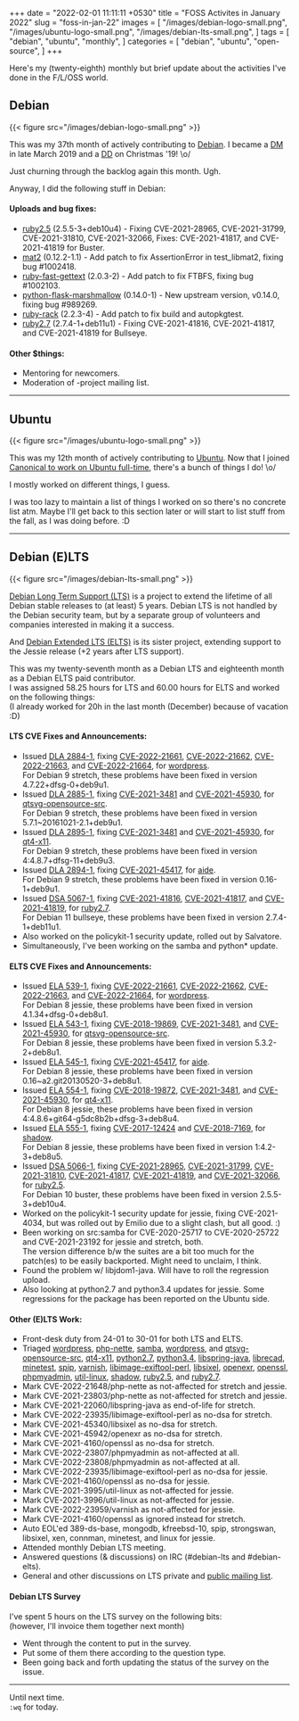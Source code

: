 +++
date = "2022-02-01 11:11:11 +0530"
title = "FOSS Activites in January 2022"
slug = "foss-in-jan-22"
images = [
    "/images/debian-logo-small.png",
    "/images/ubuntu-logo-small.png",
    "/images/debian-lts-small.png",
]
tags = [
    "debian",
    "ubuntu",
    "monthly",
]
categories = [
    "debian",
    "ubuntu",
    "open-source",
]
+++

Here's my (twenty-eighth) monthly but brief update about the activities I've done in the F/L/OSS world.

## Debian
{{< figure src="/images/debian-logo-small.png" >}}

This was my 37th month of actively contributing to [Debian](https://www.debian.org/).
I became a [DM](https://wiki.debian.org/DebianMaintainer) in late March 2019 and a [DD](https://wiki.debian.org/DebianDeveloper) on Christmas '19! \o/

Just churning through the backlog again this month. Ugh.

Anyway, I did the following stuff in Debian:

#### Uploads and bug fixes:

- [ruby2.5](https://tracker.debian.org/pkg/ruby2.5) (2.5.5-3+deb10u4) - Fixing CVE-2021-28965, CVE-2021-31799, CVE-2021-31810, CVE-2021-32066, Fixes: CVE-2021-41817, and CVE-2021-41819 for Buster.
- [mat2](https://tracker.debian.org/pkg/mat2) (0.12.2-1.1) - Add patch to fix AssertionError in test_libmat2, fixing bug #1002418.
- [ruby-fast-gettext](https://tracker.debian.org/pkg/ruby-fast-gettext) (2.0.3-2) - Add patch to fix FTBFS, fixing bug #1002103.
- [python-flask-marshmallow](https://tracker.debian.org/pkg/python-flask-marshmallow) (0.14.0-1) - New upstream version, v0.14.0, fixing bug #989269.
- [ruby-rack](https://tracker.debian.org/pkg/ruby-rack) (2.2.3-4) - Add patch to fix build and autopkgtest.
- [ruby2.7](https://tracker.debian.org/pkg/ruby2.7) (2.7.4-1+deb11u1) - Fixing CVE-2021-41816, CVE-2021-41817, and CVE-2021-41819 for Bullseye.

#### Other $things:

- Mentoring for newcomers.
- Moderation of -project mailing list.

---

## Ubuntu
{{< figure src="/images/ubuntu-logo-small.png" >}}

This was my 12th month of actively contributing to [Ubuntu](https://ubuntu.com/about).
Now that I joined [Canonical to work on Ubuntu full-time](https://utkarsh2102.com/posts/hello-canonical/), there's a bunch of things I do! \o/

I mostly worked on different things, I guess.

I was too lazy to maintain a list of things I worked on so there's
no concrete list atm. Maybe I'll get back to this section later or
will start to list stuff from the fall, as I was doing before. :D

---

## Debian (E)LTS
{{< figure src="/images/debian-lts-small.png" >}}

[Debian Long Term Support (LTS)](https://www.freexian.com/en/services/debian-lts.html) is a project to extend the lifetime of all Debian stable releases to (at least) 5 years. Debian LTS is not handled by the Debian security team, but by a separate group of volunteers and companies interested in making it a success.  

And [Debian Extended LTS (ELTS)](https://deb.freexian.com/extended-lts) is its sister project, extending support to the Jessie release (+2 years after LTS support).

This was my twenty-seventh month as a Debian LTS and eighteenth month as a Debian ELTS paid contributor.  
I was assigned 58.25 hours for LTS and 60.00 hours for ELTS and worked on the following things:  
(I already worked for 20h in the last month (December) because of vacation :D)

#### LTS CVE Fixes and Announcements:

- Issued [DLA 2884-1](), fixing [CVE-2022-21661](https://security-tracker.debian.org/tracker/CVE-2022-21661), [CVE-2022-21662](https://security-tracker.debian.org/tracker/CVE-2022-21662), [CVE-2022-21663](https://security-tracker.debian.org/tracker/CVE-2022-21663), and [CVE-2022-21664](https://security-tracker.debian.org/tracker/CVE-2022-21664), for [wordpress](https://tracker.debian.org/pkg/wordpress).  
  For Debian 9 stretch, these problems have been fixed in version 4.7.22+dfsg-0+deb9u1.
- Issued [DLA 2885-1](), fixing [CVE-2021-3481](https://security-tracker.debian.org/tracker/CVE-2021-3481) and [CVE-2021-45930](https://security-tracker.debian.org/tracker/CVE-2021-45930), for [qtsvg-opensource-src](https://tracker.debian.org/pkg/qtsvg-opensource-src).  
  For Debian 9 stretch, these problems have been fixed in version 5.7.1~20161021-2.1+deb9u1.
- Issued [DLA 2895-1](), fixing [CVE-2021-3481](https://security-tracker.debian.org/tracker/CVE-2021-3481) and [CVE-2021-45930](https://security-tracker.debian.org/tracker/CVE-2021-45930), for [qt4-x11](https://tracker.debian.org/pkg/qt4-x11).  
  For Debian 9 stretch, these problems have been fixed in version 4:4.8.7+dfsg-11+deb9u3.
- Issued [DLA 2894-1](), fixing [CVE-2021-45417](https://security-tracker.debian.org/tracker/CVE-2021-45417), for [aide](https://tracker.debian.org/pkg/aide).  
  For Debian 9 stretch, these problems have been fixed in version 0.16-1+deb9u1.
- Issued [DSA 5067-1](), fixing [CVE-2021-41816](https://security-tracker.debian.org/tracker/CVE-2021-41816), [CVE-2021-41817](https://security-tracker.debian.org/tracker/CVE-2021-41817), and [CVE-2021-41819](https://security-tracker.debian.org/tracker/CVE-2021-41819), for [ruby2.7](https://tracker.debian.org/pkg/ruby2.7).  
  For Debian 11 bullseye, these problems have been fixed in version 2.7.4-1+deb11u1.
- Also worked on the policykit-1 security update, rolled out by Salvatore.
- Simultaneously, I've been working on the samba and python* update.

#### ELTS CVE Fixes and Announcements:

- Issued [ELA 539-1](), fixing [CVE-2022-21661](https://security-tracker.debian.org/tracker/CVE-2022-21661), [CVE-2022-21662](https://security-tracker.debian.org/tracker/CVE-2022-21662), [CVE-2022-21663](https://security-tracker.debian.org/tracker/CVE-2022-21663), and [CVE-2022-21664](https://security-tracker.debian.org/tracker/CVE-2022-21664), for [wordpress](https://tracker.debian.org/pkg/wordpress).  
  For Debian 8 jessie, these problems have been fixed in version 4.1.34+dfsg-0+deb8u1.
- Issued [ELA 543-1](), fixing [CVE-2018-19869](https://security-tracker.debian.org/tracker/CVE-2018-19869), [CVE-2021-3481](https://security-tracker.debian.org/tracker/CVE-2021-3481), and [CVE-2021-45930](https://security-tracker.debian.org/tracker/CVE-2021-45930), for [qtsvg-opensource-src](https://tracker.debian.org/pkg/qtsvg-opensource-src).  
  For Debian 8 jessie, these problems have been fixed in version 5.3.2-2+deb8u1.
- Issued [ELA 545-1](), fixing [CVE-2021-45417](https://security-tracker.debian.org/tracker/CVE-2021-45417), for [aide](https://tracker.debian.org/pkg/aide).  
  For Debian 8 jessie, these problems have been fixed in version 0.16~a2.git20130520-3+deb8u1.
- Issued [ELA 554-1](), fixing [CVE-2018-19872](https://security-tracker.debian.org/tracker/CVE-2018-19872), [CVE-2021-3481](https://security-tracker.debian.org/tracker/CVE-2021-3481), and [CVE-2021-45930](https://security-tracker.debian.org/tracker/CVE-2021-45930), for [qt4-x11](https://tracker.debian.org/pkg/qt4-x11).  
  For Debian 8 jessie, these problems have been fixed in version 4:4.8.6+git64-g5dc8b2b+dfsg-3+deb8u4.
- Issued [ELA 555-1](), fixing [CVE-2017-12424](https://security-tracker.debian.org/tracker/CVE-2017-12424) and [CVE-2018-7169](https://security-tracker.debian.org/tracker/CVE-2018-7169), for [shadow](https://tracker.debian.org/pkg/shadow).  
  For Debian 8 jessie, these problems have been fixed in version 1:4.2-3+deb8u5.
- Issued [DSA 5066-1](), fixing [CVE-2021-28965](https://security-tracker.debian.org/tracker/CVE-2021-28965), [CVE-2021-31799](https://security-tracker.debian.org/tracker/CVE-2021-31799), [CVE-2021-31810](https://security-tracker.debian.org/tracker/CVE-2021-31810), [CVE-2021-41817](https://security-tracker.debian.org/tracker/CVE-2021-41817), [CVE-2021-41819](https://security-tracker.debian.org/tracker/CVE-2021-41819), and [CVE-2021-32066](https://security-tracker.debian.org/tracker/CVE-2021-32066), for [ruby2.5](https://tracker.debian.org/pkg/ruby2.5).  
  For Debian 10 buster, these problems have been fixed in version 2.5.5-3+deb10u4.
- Worked on the policykit-1 security update for jessie, fixing CVE-2021-4034, but was rolled out by Emilio due to a slight clash, but all good. :)  
- Been working on src:samba for CVE-2020-25717 to CVE-2020-25722 and CVE-2021-23192 for jessie and stretch, both.  
  The version difference b/w the suites are a bit too much for the patch(es) to be easily backported. Might need to unclaim, I think.
- Found the problem w/ libjdom1-java. Will have to roll the regression upload.  
- Also looking at python2.7 and python3.4 updates for jessie. Some regressions for the package has been reported on the Ubuntu side.  

#### Other (E)LTS Work:

- Front-desk duty from 24-01 to 30-01 for both LTS and ELTS.
- Triaged [wordpress](https://tracker.debian.org/pkg/wordpress),
[php-nette](https://tracker.debian.org/pkg/php-nette),
[samba](https://tracker.debian.org/pkg/samba),
[wordpress](https://tracker.debian.org/pkg/wordpress), and
[qtsvg-opensource-src](https://tracker.debian.org/pkg/qtsvg-opensource-src),
[qt4-x11](https://tracker.debian.org/pkg/qt4-x11),
[python2.7](https://tracker.debian.org/pkg/python2.7),
[python3.4](https://tracker.debian.org/pkg/python3.4),
[libspring-java](https://tracker.debian.org/pkg/libspring-java),
[librecad](https://tracker.debian.org/pkg/librecad),
[minetest](https://tracker.debian.org/pkg/minetest),
[spip](https://tracker.debian.org/pkg/spip),
[varnish](https://tracker.debian.org/pkg/varnish),
[libimage-exiftool-perl](https://tracker.debian.org/pkg/libimage-exiftool-perl),
[libsixel](https://tracker.debian.org/pkg/libsixel),
[openexr](https://tracker.debian.org/pkg/openexr),
[openssl](https://tracker.debian.org/pkg/openssl),
[phpmyadmin](https://tracker.debian.org/pkg/phpmyadmin),
[util-linux](https://tracker.debian.org/pkg/util-linux),
[shadow](https://tracker.debian.org/pkg/shadow),
[ruby2.5](https://tracker.debian.org/pkg/ruby2.5), and
[ruby2.7](https://tracker.debian.org/pkg/ruby2.7).
- Mark CVE-2022-21648/php-nette as not-affected for stretch and jessie.
- Mark CVE-2021-23803/php-nette as not-affected for stretch and jessie.
- Mark CVE-2021-22060/libspring-java as end-of-life for stretch.
- Mark CVE-2022-23935/libimage-exiftool-perl as no-dsa for stretch.
- Mark CVE-2021-45340/libsixel as no-dsa for stretch.
- Mark CVE-2021-45942/openexr as no-dsa for stretch.
- Mark CVE-2021-4160/openssl as no-dsa for stretch.
- Mark CVE-2022-23807/phpmyadmin as not-affected at all.
- Mark CVE-2022-23808/phpmyadmin as not-affected at all.
- Mark CVE-2022-23935/libimage-exiftool-perl as no-dsa for jessie.
- Mark CVE-2021-4160/openssl as no-dsa for jessie.
- Mark CVE-2021-3995/util-linux as not-affected for jessie.
- Mark CVE-2021-3996/util-linux as not-affected for jessie.
- Mark CVE-2022-23959/varnish as not-affected for jessie.
- Mark CVE-2021-4160/openssl as ignored instead for stretch.
- Auto EOL'ed 389-ds-base, mongodb, kfreebsd-10, spip, strongswan, libsixel, xen, connman, minetest, and linux for jessie.
- Attended monthly Debian LTS meeting.
- Answered questions (& discussions) on IRC (#debian-lts and #debian-elts).
- General and other discussions on LTS private and [public mailing list](https://lists.debian.org/debian-lts/2022/01/threads.html).

#### Debian LTS Survey

I've spent 5 hours on the LTS survey on the following bits:  
(however, I'll invoice them together next month)  
- Went through the content to put in the survey.
- Put some of them there according to the question type.
- Been going back and forth updating the status of the survey on the issue.

---

Until next time.  
`:wq` for today.
